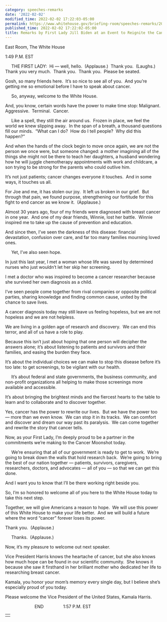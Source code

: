 ```yaml
---
category: speeches-remarks
date: '2022-02-02'
modified_time: 2022-02-02 17:22:03-05:00
permalink: https://www.whitehouse.gov/briefing-room/speeches-remarks/2022/02/02/remarks-by-first-lady-jill-biden-at-an-event-to-reignite-the-cancer-moonshot/
published_time: 2022-02-02 17:22:02-05:00
title: Remarks by First Lady Jill Biden at an Event to Reignite the Cancer Moonshot
---
```

 
East Room, The White House 

1:49 P.M. EST

     THE FIRST LADY:  Hi — well, hello.  (Applause.)  Thank you. 
(Laughs.)  Thank you very much.  Thank you.  Thank you.  Please be
seated.

Gosh, so many friends here.  It’s so nice to see all of you.  And you’re
getting me so emotional before I have to speak about cancer.   
  
     So, anyway, welcome to the White House.

And, you know, certain words have the power to make time stop:
Malignant.  Aggressive.  Terminal.  Cancer.   
  
     Like a spell, they still the air around us.  Frozen in place, we
feel the world we knew slipping away.  In the span of a breath, a
thousand questions fill our minds.  “What can I do?  How do I tell
people?  Why did this happen?”

And when the hands of the clock begin to move once again, we are not the
person we once were, but someone changed: a mother imagining all of the
things she might not be there to teach her daughters, a husband
wondering how he will juggle chemotherapy appointments with work and
childcare, a son trying to be strong for the parents who could outlive
him.

It’s not just patients; cancer changes everyone it touches.  And in some
ways, it touches us all.

For Joe and me, it has stolen our joy.  It left us broken in our grief. 
But through that pain, we found purpose, strengthening our fortitude for
this fight to end cancer as we know it.  (Applause.) 

Almost 30 years ago, four of my friends were diagnosed with breast
cancer in one year.  And one of my dear friends, Winnie, lost her
battle.  Winnie inspired me to take up the cause of prevention and
education. 

And since then, I’ve seen the darkness of this disease: financial
devastation, confusion over care, and far too many families mourning
loved ones.   
  
     Yet, I’ve also seen hope.

In just this last year, I met a woman whose life was saved by determined
nurses who just wouldn’t let her skip her screening. 

I met a doctor who was inspired to become a cancer researcher because
she survived her own diagnosis as a child.

I’ve seen people come together from rival companies or opposite
political parties, sharing knowledge and finding common cause, united by
the chance to save lives.

A cancer diagnosis today may still leave us feeling hopeless, but we are
not hopeless and we are not helpless.

We are living in a golden age of research and discovery.  We can end
this terror, and all of us have a role to play.

Because this isn’t just about hoping that one person will decipher the
answers alone; it’s about listening to patients and survivors and their
families, and easing the burden they face.

It’s about the individual choices we can make to stop this disease
before it’s too late: to get screenings, to be vigilant with our
health.   
  
     It’s about federal and state governments, the business community,
and non-profit organizations all helping to make those screenings more
available and accessible. 

It’s about bringing the brightest minds and the fiercest hearts to the
table to learn and to collaborate and to discover together.

Yes, cancer has the power to rewrite our lives.  But we have the power
too — more than we even know.  We can stop it in its tracks.  We can
comfort and discover and dream our way past its paralysis.  We can come
together and rewrite the story that cancer tells.

Now, as your First Lady, I’m deeply proud to be a partner in the
commitments we’re making to the Cancer Moonshot today.   
  
     We’re ensuring that all of our government is ready to get to work. 
We’re going to break down the walls that hold research back.  We’re
going to bring the best of our nation together — patients, survivors,
caregivers, researchers, doctors, and advocates — all of you — so that
we can get this done.

And I want you to know that I’ll be there working right beside you.

So, I’m so honored to welcome all of you here to the White House today
to take this next step.

Together, we will give Americans a reason to hope.  We will use this
power of this White House to make your life better.  And we will build a
future where the word “cancer” forever loses its power.

Thank you.  (Applause.)  
  
     Thanks.  (Applause.) 

Now, it’s my pleasure to welcome out next speaker.

Vice President Harris knows the heartache of cancer, but she also knows
how much hope can be found in our scientific community.  She knows it
because she saw it firsthand in her brilliant mother who dedicated her
life to researching breast cancer.

Kamala, you honor your mom’s memory every single day, but I believe
she’s especially proud of you today.

Please welcome the Vice President of the United States, Kamala Harris.

                        END                1:57 P.M. EST

<table>
<tbody>
<tr class="odd">
<td class="has-text-align-left" data-align="left"></td>
</tr>
</tbody>
</table>

